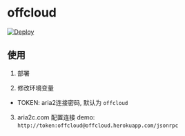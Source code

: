 offcloud
========

 [![Deploy](https://www.herokucdn.com/deploy/button.svg)](https://heroku.com/deploy)

## 使用

1. 部署

2. 修改环境变量
 - TOKEN: aria2连接密码, 默认为 `offcloud`

3. aria2c.com 配置连接
 demo: `http://token:offcloud@offcloud.herokuapp.com/jsonrpc` 
